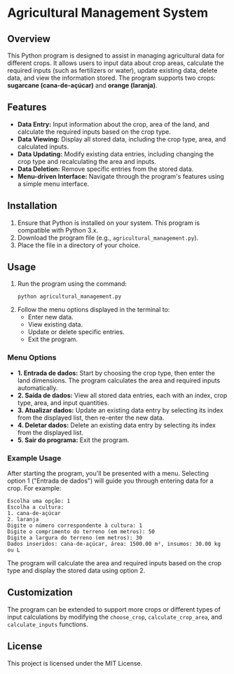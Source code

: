 
# Agricultural Management System

## Overview

This Python program is designed to assist in managing agricultural data for different crops. It allows users to input data about crop areas, calculate the required inputs (such as fertilizers or water), update existing data, delete data, and view the information stored. The program supports two crops: **sugarcane (cana-de-açúcar)** and **orange (laranja)**.

## Features

- **Data Entry:** Input information about the crop, area of the land, and calculate the required inputs based on the crop type.
- **Data Viewing:** Display all stored data, including the crop type, area, and calculated inputs.
- **Data Updating:** Modify existing data entries, including changing the crop type and recalculating the area and inputs.
- **Data Deletion:** Remove specific entries from the stored data.
- **Menu-driven Interface:** Navigate through the program's features using a simple menu interface.

## Installation

1. Ensure that Python is installed on your system. This program is compatible with Python 3.x.
2. Download the program file (e.g., `agricultural_management.py`).
3. Place the file in a directory of your choice.

## Usage

1. Run the program using the command:
   ```
   python agricultural_management.py
   ```
2. Follow the menu options displayed in the terminal to:
   - Enter new data.
   - View existing data.
   - Update or delete specific entries.
   - Exit the program.

### Menu Options

- **1. Entrada de dados:** Start by choosing the crop type, then enter the land dimensions. The program calculates the area and required inputs automatically.
- **2. Saída de dados:** View all stored data entries, each with an index, crop type, area, and input quantities.
- **3. Atualizar dados:** Update an existing data entry by selecting its index from the displayed list, then re-enter the new data.
- **4. Deletar dados:** Delete an existing data entry by selecting its index from the displayed list.
- **5. Sair do programa:** Exit the program.

### Example Usage

After starting the program, you'll be presented with a menu. Selecting option 1 ("Entrada de dados") will guide you through entering data for a crop. For example:

```
Escolha uma opção: 1
Escolha a cultura:
1. cana-de-açúcar
2. laranja
Digite o número correspondente à cultura: 1
Digite o comprimento do terreno (em metros): 50
Digite a largura do terreno (em metros): 30
Dados inseridos: cana-de-açúcar, área: 1500.00 m², insumos: 30.00 kg ou L
```

The program will calculate the area and required inputs based on the crop type and display the stored data using option 2.

## Customization

The program can be extended to support more crops or different types of input calculations by modifying the `choose_crop`, `calculate_crop_area`, and `calculate_inputs` functions.

## License

This project is licensed under the MIT License.
